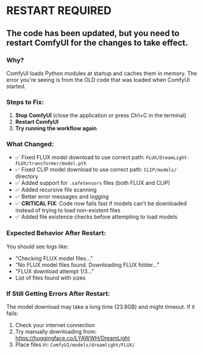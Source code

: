 # RESTART REQUIRED

## The code has been updated, but you need to restart ComfyUI for the changes to take effect.

### Why?
ComfyUI loads Python modules at startup and caches them in memory. The error you're seeing is from the OLD code that was loaded when ComfyUI started.

### Steps to Fix:
1. **Stop ComfyUI** (close the application or press Ctrl+C in the terminal)
2. **Restart ComfyUI** 
3. **Try running the workflow again**

### What Changed:
- ✅ Fixed FLUX model download to use correct path: `FLUX/DreamLight-FLUX/transformer/model.pth`
- ✅ Fixed CLIP model download to use correct path: `CLIP/models/` directory
- ✅ Added support for `.safetensors` files (both FLUX and CLIP)
- ✅ Added recursive file scanning
- ✅ Better error messages and logging
- ✅ **CRITICAL FIX**: Code now fails fast if models can't be downloaded instead of trying to load non-existent files
- ✅ Added file existence checks before attempting to load models

### Expected Behavior After Restart:
You should see logs like:
- "Checking FLUX model files..."
- "No FLUX model files found. Downloading FLUX folder..."
- "FLUX download attempt 1/3..."
- List of files found with sizes

### If Still Getting Errors After Restart:
The model download may take a long time (23.8GB) and might timeout. If it fails:
1. Check your internet connection
2. Try manually downloading from: https://huggingface.co/LYAWWH/DreamLight
3. Place files in: `ComfyUI/models/dreamlight/FLUX/`

